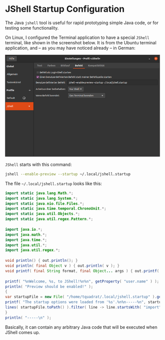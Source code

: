 # JShell Startup Configuration

The Java `jshell` tool is useful for rapid prototyping simple Java code, or for testing some functionality.

On Linux, I configured the Terminal application to have a special `JShell` terminal, like shown in the screenshot below. It is from the Ubuntu terminal application, and – as you may have noticed already – in German:

![Terminal Configuration](TerminalConfiguration.png)

`JShell` starts with this command:

```bash
jshell --enable-preview --startup ~/.local/jshell.startup
```

The file `~/.local/jshell.startup` looks like this:

```Java
import static java.lang.Math.*;
import static java.lang.System.*;
import static java.nio.file.Files.*;
import static java.time.temporal.ChronoUnit.*;
import static java.util.Objects.*;
import static java.util.regex.Pattern.*;

import java.io.*;
import java.math.*;
import java.time.*;
import java.util.*;
import java.util.regex.*;

void println() { out.println(); }
void println( final Object v ) { out.println( v ); }
void printf( final String format, final Object... args ) { out.printf( format, args ); }

printf( "%nWelcome, %s, to JShell!%n%n", getProperty( "user.name" ) );
println( "Preview should be enabled!" );
{
var startupFile = new File( "/home/tquadrat/.local/jshell.startup" ).getCanonicalFile().getAbsoluteFile();
printf( "The startup options were loaded from '%s'.%n%n-----%n", startupFile.getAbsolutePath() );
lines( startupFile.toPath() ).filter( line -> line.startsWith( "import" ) ).forEach( out::println );
}
println( "-----\n" );
```
Basically, it can contain any arbitrary Java code that will be executed when JShell comes up.
